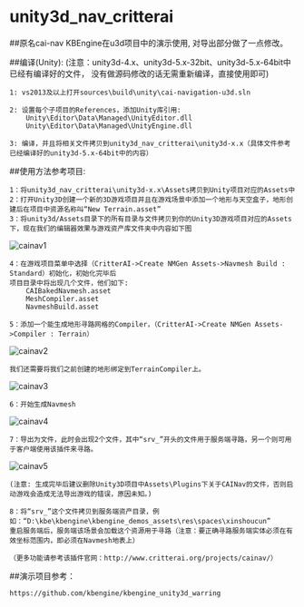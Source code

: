 unity3d_nav_critterai
=============

##原名cai-nav
KBEngine在u3d项目中的演示使用, 对导出部分做了一点修改。

##编译(Unity): (注意：unity3d-4.x、unity3d-5.x-32bit、unity3d-5.x-64bit中已经有编译好的文件， 没有做源码修改的话无需重新编译，直接使用即可)
	
	1: vs2013及以上打开sources\build\unity\cai-navigation-u3d.sln

	2: 设置每个子项目的References，添加Unity库引用:
		Unity\Editor\Data\Managed\UnityEditor.dll
		Unity\Editor\Data\Managed\UnityEngine.dll

	3: 编译，并且将相关文件拷贝到unity3d_nav_critterai\unity3d-x.x（具体文件参考已经编译好的unity3d-5.x-64bit中的内容）

##使用方法参考项目:
	
	1：将unity3d_nav_critterai\unity3d-x.x\Assets拷贝到Unity项目对应的Assets中
	2：打开Unity3D创建一个新的3D游戏项目并且在游戏场景中添加一个地形与天空盒子，地形创建后在项目中资源名称叫“New Terrain.asset”
	3：将unity3d/Assets目录下的所有目录与文件拷贝到你的Unity3D游戏项目对应的Assets下，现在我们的编辑器效果与游戏资产库文件夹中内容如下图

![cainav1](http://www.kbengine.org/assets/img/screenshots/cainav1.jpg)

	4：在游戏项目菜单中选择（CritterAI->Create NMGen Assets->Navmesh Build : Standard）初始化，初始化完毕后
	项目目录中将出现几个文件，他们如下:
		CAIBakedNavmesh.asset
		MeshCompiler.asset
		NavmeshBuild.asset
	
	5：添加一个能生成地形寻路网格的Compiler，（CritterAI->Create NMGen Assets->Compiler : Terrain）

![cainav2](http://www.kbengine.org/assets/img/screenshots/cainav2.jpg)

	我们还需要将我们之前创建的地形绑定到TerrainCompiler上。

![cainav3](http://www.kbengine.org/assets/img/screenshots/cainav3.jpg)

	6：开始生成Navmesh

![cainav4](http://www.kbengine.org/assets/img/screenshots/cainav4.jpg)

	7：导出为文件，此时会出现2个文件，其中“srv_”开头的文件用于服务端寻路，另一个则可用于客户端使用该插件来寻路。

![cainav5](http://www.kbengine.org/assets/img/screenshots/cainav5.jpg)

	(注意: 生成完毕后建议删除Unity3D项目中Assets\Plugins下关于CAINav的文件，否则启动游戏会造成无法导出游戏的错误，原因未知。)

	8：将“srv_”这个文件拷贝到服务端资产目录，例如：“D:\kbe\kbengine\kbengine_demos_assets\res\spaces\xinshoucun”
	重启服务端后，服务端该场景会加载这个资源用于寻路（注意：要正确寻路服务端实体必须在有效坐标范围内，即必须在Navmesh地表上）

	（更多功能请参考该插件官网：http://www.critterai.org/projects/cainav/）


##演示项目参考：

	https://github.com/kbengine/kbengine_unity3d_warring





